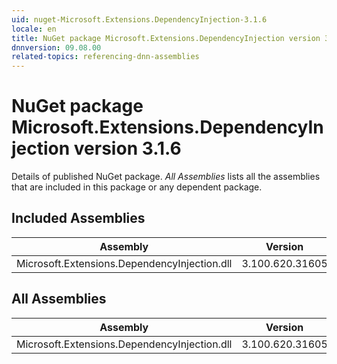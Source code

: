 ```yaml
---
uid: nuget-Microsoft.Extensions.DependencyInjection-3.1.6
locale: en
title: NuGet package Microsoft.Extensions.DependencyInjection version 3.1.6
dnnversion: 09.08.00
related-topics: referencing-dnn-assemblies
---
```


# NuGet package Microsoft.Extensions.DependencyInjection version 3.1.6
Details of published NuGet package.
*All Assemblies* lists all the assemblies that are included in this package or any dependent package.

## Included Assemblies

|Assembly|Version|
|---|---|
|Microsoft.Extensions.DependencyInjection.dll|3.100.620.31605|

## All Assemblies

|Assembly|Version|
|---|---|
|Microsoft.Extensions.DependencyInjection.dll|3.100.620.31605|


